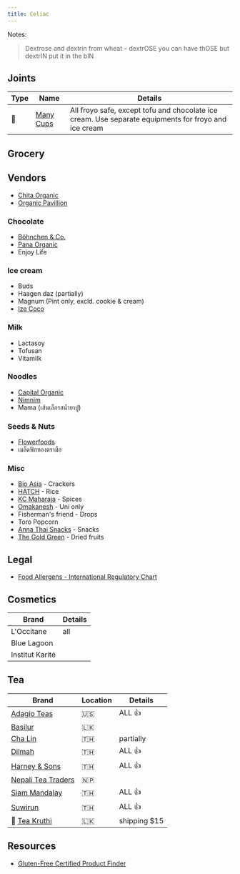 ```yaml
---
title: Celiac
---
```


Notes:
> Dextrose and dextrin from wheat – dextrOSE you can have thOSE but dextrIN put it in the bIN

## Joints
| Type | Name                                 | Details                                                                                              |
| ---- | ------------------------------------ | ---------------------------------------------------------------------------------------------------- |
| 🍦  | [Many Cups](http://www.manycups.com) | All froyo safe, except tofu and chocolate ice cream. Use separate equipments for froyo and ice cream |

## Grocery
## Vendors
- [Chita Organic](https://www.chitaorganicfood.co.th/category)
- [Organic Pavillion](https://shopee.co.th/organicpavilion)

### Chocolate
- [Böhnchen & Co.](https://www.facebook.com/boehnchenchocolate/)
- [Pana Organic](https://pana-organic.com)
- Enjoy Life

### Ice cream
- Buds
- Haagen daz (partially)
- Magnum (Pint only, excld. cookie & cream)
- [Ize Coco](http://www.izecoco.com/product.html)

### Milk
- Lactasoy
- Tofusan
- Vitamilk

### Noodles
- [Capital Organic](https://www.capital-organic.com/catalog.aspx)
- [Nimnim](https://www.nimnimnoodle.com)
- Mama (เส้นเล็กรสน้ำยาปู)

### Seeds & Nuts
- [Flowerfoods](https://www.flowerfoodth.com/category)
- เมล็ดฟักทองตรามือ

### Misc
- [Bio Asia](https://www.bioasia.co.th/pdf) - Crackers
- [HATCH](https://www.facebook.com/hatchgoodies) - Rice
- [KC Maharaja](https://shopee.co.th/shop/7163184) - Spices
- [Omakanesh](https://www.facebook.com/omakanesh/) - Uni only
- Fisherman's friend - Drops
- Toro Popcorn
- [Anna Thai Snacks](https://fatherman.co.th/en/anna-thai-snacks-en/) - Snacks
- [The Gold Green](http://www.thegoldgreenthailand.com/#fruit) - Dried fruits

## Legal
- [Food Allergens - International Regulatory Chart](https://farrp.unl.edu/IRChart)


## Cosmetics
| Brand           | Details |
| --------------- | ------- |
| L'Occitane      | all     |
| Blue Lagoon     |         |
| Institut Karité |         |

## Tea
| Brand                                                                                             | Location | Details                                        |
| ------------------------------------------------------------------------------------------------- | -------- | ---------------------------------------------- |
| [Adagio Teas](https://www.adagio.com)                                                             | 🇺🇸     | ALL 👍                                        |
| [Basilur](https://www.basilurtea.com/)                                                            | 🇱🇰     |                                                |
| [Cha Lin](https://th-th.facebook.com/pg/LhinTeaShop2/shop/?referral_code=page_shop_tab&preview=1) | 🇹🇭     | partially                                      |
| [Dilmah](https://shop.dilmahteathailand.com/en/)                                                  | 🇹🇭     | ALL 👍                                        |
| [Harney & Sons](https://harneyteasthailand.com)                                                   | 🇹🇭     | ALL 👍                                        |
| [Nepali Tea Traders](https://www.nepaliteatraders.com/collections/black-tea)                      | 🇳🇵     |                                                |
| [Siam Mandalay](https://www.facebook.com/SiamMandalayHealthandWellness/)                          | 🇹🇭     | ALL 👍                                        |
| [Suwirun](http://www.suwirunteashop.com/)           | 🇹🇭     | ALL 👍                                        |
| 🔸 [Tea Kruthi](https://teakruthi.com/collections/our-teas)                                      | 🇱🇰     | shipping $15                                 |


## Resources
- [Gluten-Free Certified Product Finder](https://gfco.org/product-directory/)
